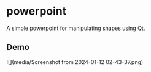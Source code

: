 # powerpoint

A simple powerpoint for manipulating shapes using Qt.

## Demo

![](media/Screenshot from 2024-01-12 02-43-37.png)
